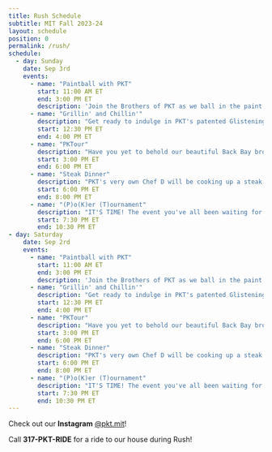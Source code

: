 ```yaml
---
title: Rush Schedule
subtitle: MIT Fall 2023-24
layout: schedule
position: 0
permalink: /rush/
schedule:
  - day: Sunday
    date: Sep 3rd
    events:
      - name: "Paintball with PKT"
        start: 11:00 AM ET
        end: 3:00 PM ET
        description: 'Join the Brothers of PKT as we ball in the paint or paint some balls or whatever "Paintball" means.'
      - name: "Grillin' and Chillin'"
        description: "Get ready to indulge in PKT's patented Glistening Glizzy™️. It's not a hot dog it's a hawt dawg. Some call it the Michael Jordan of BBQ. The Bussin' Burger™️ (Scottie Pippen of BBQ) will also feature."
        start: 12:30 PM ET
        end: 4:00 PM ET
      - name: "PKTour"
        description: "Have you yet to behold our beautiful Back Bay brownstone? Call 317-PKT-RIDE to come see the house and get to know the brothers of PKT."
        start: 3:00 PM ET
        end: 6:00 PM ET
      - name: "Steak Dinner"
        description: "PKT's very own Chef D will be cooking up a steak dinner fit for royalty right before our annual Poker Tournament!"
        start: 6:00 PM ET
        end: 8:00 PM ET
      - name: "(P)o(K)er (T)ournament"
        description: "IT'S TIME! The event you've all been waiting for. Call 317-PKT-RIDE for an escort to the OG rush poker tournament. You'll have a chance at winning airpod pros, a brand new speaker, a fitbit, and more."
        start: 7:30 PM ET
        end: 10:30 PM ET
- day: Saturday
    date: Sep 2rd
    events:
      - name: "Paintball with PKT"
        start: 11:00 AM ET
        end: 3:00 PM ET
        description: 'Join the Brothers of PKT as we ball in the paint or paint some balls or whatever "Paintball" means.'
      - name: "Grillin' and Chillin'"
        description: "Get ready to indulge in PKT's patented Glistening Glizzy™️. It's not a hot dog it's a hawt dawg. Some call it the Michael Jordan of BBQ. The Bussin' Burger™️ (Scottie Pippen of BBQ) will also feature."
        start: 12:30 PM ET
        end: 4:00 PM ET
      - name: "PKTour"
        description: "Have you yet to behold our beautiful Back Bay brownstone? Call 317-PKT-RIDE to come see the house and get to know the brothers of PKT."
        start: 3:00 PM ET
        end: 6:00 PM ET
      - name: "Steak Dinner"
        description: "PKT's very own Chef D will be cooking up a steak dinner fit for royalty right before our annual Poker Tournament!"
        start: 6:00 PM ET
        end: 8:00 PM ET
      - name: "(P)o(K)er (T)ournament"
        description: "IT'S TIME! The event you've all been waiting for. Call 317-PKT-RIDE for an escort to the OG rush poker tournament. You'll have a chance at winning airpod pros, a brand new speaker, a fitbit, and more."
        start: 7:30 PM ET
        end: 10:30 PM ET
---
```


<p class="text-center">Check out our <strong>Instagram</strong> <a href="https://peckbot.com/instagram" target="_blank">@pkt.mit</a>!</p>
<p class="text-center">Call <strong>317-PKT-RIDE</strong> for a ride to our house during Rush!</p>

